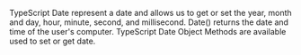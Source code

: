 TypeScript Date represent a date and allows us to get or set the year, month and day, hour, minute, second, and millisecond.
Date() returns the date and time of the user's computer.
TypeScript Date Object Methods are available used to set or get date.